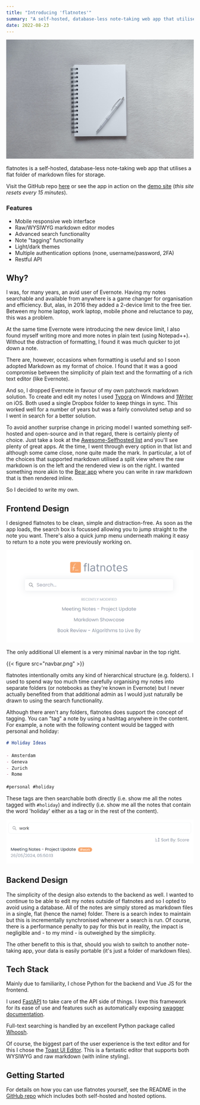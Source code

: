 ```yaml
---
title: "Introducing 'flatnotes'"
summary: "A self-hosted, database-less note-taking web app that utilises a flat folder of markdown files for storage."
date: 2022-08-23
---
```


![A pen atop a blank notepad](diana-polekhina-1ixT36dfuSQ-unsplash.jpg)

flatnotes is a self-hosted, database-less note-taking web app that utilises a flat folder of markdown files for storage.

Visit the GitHub repo [here](https://github.com/dullage/flatnotes) or see the app in action on the [demo site](https://demo.flatnotes.io/) (_this site resets every 15 minutes_).

### Features

- Mobile responsive web interface
- Raw/WYSIWYG markdown editor modes
- Advanced search functionality
- Note "tagging" functionality
- Light/dark themes
- Multiple authentication options (none, username/password, 2FA)
- Restful API

## Why?

I was, for many years, an avid user of Evernote. Having my notes searchable and available from anywhere is a game changer for organisation and efficiency. But, alas, in 2016 they added a 2-device limit to the free tier. Between my home laptop, work laptop, mobile phone and reluctance to pay, this was a problem.

At the same time Evernote were introducing the new device limit, I also found myself writing more and more notes in plain text (using Notepad++). Without the distraction of formatting, I found it was much quicker to jot down a note.

There are, however, occasions when formatting is useful and so I soon adopted Markdown as my format of choice. I found that it was a good compromise between the simplicity of plain text and the formatting of a rich text editor (like Evernote).

And so, I dropped Evernote in favour of my own patchwork markdown solution. To create and edit my notes I used [Typora](https://typora.io/) on Windows and [1Writer](http://1writerapp.com/) on iOS. Both used a single Dropbox folder to keep things in sync. This worked well for a number of years but was a fairly convoluted setup and so I went in search for a better solution.

To avoid another surprise change in pricing model I wanted something self-hosted and open-source and in that regard, there is  certainly plenty of choice. Just take a look at the [Awesome-Selfhosted list](https://github.com/awesome-selfhosted/awesome-selfhosted#note-taking--editors) and you'll see plenty of great apps. At the time, I went through every option in that list and although some came close, none quite made the mark. In particular, a lot of the choices that supported markdown utilised a split view where the raw markdown is on the left and the rendered view is on the right. I wanted something more akin to the [Bear app](https://bear.app/) where you can write in raw markdown that is then rendered inline.

So I decided to write my own.

## Frontend Design

I designed flatnotes to be clean, simple and distraction-free. As soon as the app loads, the search box is focussed allowing you to jump straight to the note you want. There's also a quick jump menu underneath making it easy to return to a note you were previously working on.

![Search Box](search-box.png)

The only additional UI element is a very minimal navbar in the top right.

{{< figure src="navbar.png" >}}

flatnotes intentionally omits any kind of hierarchical structure (e.g. folders). I used to spend way too much time carefully organising my notes into separate folders (or notebooks as they're known in Evernote) but I never actually benefited from that additional admin as I would just naturally be drawn to using the search functionality.

Although there aren't any folders, flatnotes does support the concept of tagging. You can "tag" a note by using a hashtag anywhere in the content. For example, a note with the following content would be tagged with personal and holiday:

```markdown
# Holiday Ideas

- Amsterdam
- Geneva
- Zurich
- Rome

#personal #holiday
```

These tags are then searchable both directly (i.e. show me all the notes tagged with `#holiday`) and indirectly (i.e. show me all the notes that contain the word 'holiday' either as a tag or in the rest of the content).

![Search Result](search-result.png)

## Backend Design

The simplicity of the design also extends to the backend as well. I wanted to continue to be able to edit my notes outside of flatnotes and so I opted to avoid using a database. All of the notes are simply stored as markdown files in a single, flat (hence the name) folder. There is a search index to maintain but this is incrementally synchronised whenever a search is run. Of course, there is a performance penalty to pay for this but in reality, the impact is negligible and - to my mind - is outweighed by the simplicity.

The other benefit to this is that, should you wish to switch to another note-taking app, your data is easily portable (it's just a folder of markdown files).

## Tech Stack

Mainly due to familiarity, I chose Python for the backend and Vue JS for the frontend.

I used [FastAPI](https://fastapi.tiangolo.com/) to take care of the API side of things. I love this framework for its ease of use and features such as automatically exposing [swagger documentation](https://demo.flatnotes.io/docs).

Full-text searching is handled by an excellent Python package called [Whoosh](https://whoosh.readthedocs.io/en/latest/intro.html).

Of course, the biggest part of the user experience is the text editor and for this I chose the [Toast UI Editor](https://github.com/nhn/tui.editor). This is a fantastic editor that supports both WYSIWYG and raw markdown (with inline styling).

## Getting Started

For details on how you can use flatnotes yourself, see the README in the [GitHub repo](https://github.com/dullage/flatnotes) which includes both self-hosted and hosted options.
